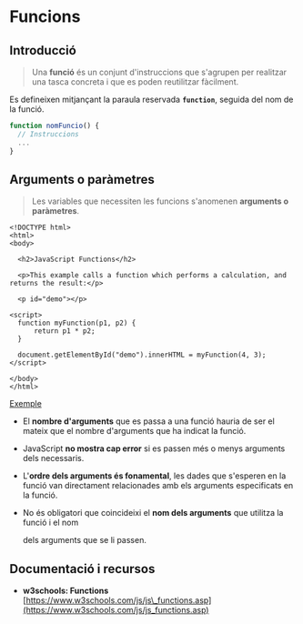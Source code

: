 # Funcions

## Introducció

> Una **funció** és un conjunt d'instruccions que s'agrupen per realitzar una tasca concreta i que es poden reutilitzar fàcilment.

Es defineixen mitjançant la paraula reservada **`function`**, seguida del nom de la funció.

```javascript
function nomFuncio() {
  // Instruccions
  ...
}
```

## Arguments o paràmetres

> Les variables que necessiten les funcions s'anomenen **arguments o paràmetres**.

```markup
<!DOCTYPE html>
<html>
<body>

  <h2>JavaScript Functions</h2>

  <p>This example calls a function which performs a calculation, and returns the result:</p>

  <p id="demo"></p>

<script>
  function myFunction(p1, p2) {
      return p1 * p2;
  }

  document.getElementById("demo").innerHTML = myFunction(4, 3);
</script>

</body>
</html>
```

[Exemple](https://www.w3schools.com/js/tryit.asp?filename=tryjs_functions)

* El **nombre d'arguments** que es passa a una funció hauria de ser el mateix que el nombre d'arguments que ha indicat la funció. 
* JavaScript **no mostra cap error** si es passen més o menys arguments dels necessaris. 
* L'**ordre dels arguments és fonamental**, les dades que s'esperen en la funció van directament relacionades amb els arguments especificats en la funció. 
* No és obligatori que coincideixi el **nom dels arguments** que utilitza la funció i el nom 

  dels arguments que se li passen.

## Documentació i recursos

* **w3schools: Functions** [https://www.w3schools.com/js/js\_functions.asp](https://www.w3schools.com/js/js_functions.asp)

